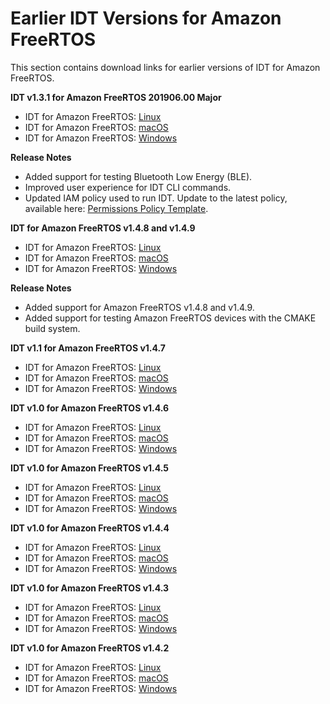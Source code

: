 # Earlier IDT Versions for Amazon FreeRTOS<a name="idt-prev-versions-afr"></a>

This section contains download links for earlier versions of IDT for Amazon FreeRTOS\.

**IDT v1\.3\.1 for Amazon FreeRTOS 201906\.00 Major**
+ IDT for Amazon FreeRTOS: [Linux](https://d232ctwt5kahio.cloudfront.net/afr/devicetester_afreertos_linux_1.3.1.zip)
+ IDT for Amazon FreeRTOS: [macOS](https://d232ctwt5kahio.cloudfront.net/afr/devicetester_afreertos_mac_1.3.1.zip)
+ IDT for Amazon FreeRTOS: [Windows]( https://d232ctwt5kahio.cloudfront.net/afr/devicetester_afreertos_win_1.3.1.zip)

**Release Notes**
+ Added support for testing Bluetooth Low Energy \(BLE\)\.
+ Improved user experience for IDT CLI commands\.
+ Updated IAM policy used to run IDT\. Update to the latest policy, available here: [Permissions Policy Template](dev-tester-prereqs.md#policy-template)\.

**IDT for Amazon FreeRTOS v1\.4\.8 and v1\.4\.9**
+ IDT for Amazon FreeRTOS: [Linux](https://d232ctwt5kahio.cloudfront.net/afr/devicetester_afreertos_linux_1.2.0.zip)
+ IDT for Amazon FreeRTOS: [macOS](https://d232ctwt5kahio.cloudfront.net/afr/devicetester_afreertos_mac_1.2.0.zip)
+ IDT for Amazon FreeRTOS: [Windows]( https://d232ctwt5kahio.cloudfront.net/afr/devicetester_afreertos_win_1.2.0.zip)

**Release Notes**
+ Added support for Amazon FreeRTOS v1\.4\.8 and v1\.4\.9\.
+ Added support for testing Amazon FreeRTOS devices with the CMAKE build system\.

**IDT v1\.1 for Amazon FreeRTOS v1\.4\.7**
+ IDT for Amazon FreeRTOS: [Linux](https://d232ctwt5kahio.cloudfront.net/afr/devicetester_afreertos_linux_1.1.190304225254.zip)
+ IDT for Amazon FreeRTOS: [macOS](https://d232ctwt5kahio.cloudfront.net/afr/devicetester_afreertos_mac_1.1.190304225254.zip)
+ IDT for Amazon FreeRTOS: [Windows]( https://d232ctwt5kahio.cloudfront.net/afr/devicetester_afreertos_win_1.1.190304225254.zip)

**IDT v1\.0 for Amazon FreeRTOS v1\.4\.6**
+ IDT for Amazon FreeRTOS: [ Linux](https://d232ctwt5kahio.cloudfront.net/afr/devicetester_afreertos_linux_1.0.190204214205.zip)
+ IDT for Amazon FreeRTOS: [ macOS](https://d232ctwt5kahio.cloudfront.net/afr/devicetester_afreertos_mac_1.0.190204214205.zip)
+ IDT for Amazon FreeRTOS: [ Windows]( https://d232ctwt5kahio.cloudfront.net/afr/devicetester_afreertos_win_1.0.190204214205.zip)

**IDT v1\.0 for Amazon FreeRTOS v1\.4\.5**
+ IDT for Amazon FreeRTOS: [ Linux](https://d232ctwt5kahio.cloudfront.net/afr/devicetester_afreertos_linux_1.0.190122221640.zip)
+ IDT for Amazon FreeRTOS: [macOS](https://d232ctwt5kahio.cloudfront.net/afr/devicetester_afreertos_mac_1.0.190122221640.zip)
+ IDT for Amazon FreeRTOS: [Windows](https://d232ctwt5kahio.cloudfront.net/afr/devicetester_afreertos_win_1.0.190122221640.zip)

**IDT v1\.0 for Amazon FreeRTOS v1\.4\.4**
+ IDT for Amazon FreeRTOS: [Linux](https://d232ctwt5kahio.cloudfront.net/afr/devicetester_afreertos_linux_1.0.181213003249.zip)
+ IDT for Amazon FreeRTOS: [macOS](https://d232ctwt5kahio.cloudfront.net/afr/devicetester_afreertos_mac_1.0.181213003249.zip)
+ IDT for Amazon FreeRTOS: [Windows](https://d232ctwt5kahio.cloudfront.net/afr/devicetester_afreertos_win_1.0.181213003249.zip)

**IDT v1\.0 for Amazon FreeRTOS v1\.4\.3**
+ IDT for Amazon FreeRTOS: [Linux](https://d232ctwt5kahio.cloudfront.net/afr/devicetester_afreertos_linux_1.0.181211220033.zip)
+ IDT for Amazon FreeRTOS: [macOS](https://d232ctwt5kahio.cloudfront.net/afr/devicetester_afreertos_mac_1.0.181211220033.zip)
+ IDT for Amazon FreeRTOS: [Windows](https://d232ctwt5kahio.cloudfront.net/afr/devicetester_afreertos_win_1.0.181211220033.zip)

**IDT v1\.0 for Amazon FreeRTOS v1\.4\.2**
+ IDT for Amazon FreeRTOS: [Linux](https://d232ctwt5kahio.cloudfront.net/afr/devicetester_afreertos_linux_1.0.181119201633.zip)
+ IDT for Amazon FreeRTOS: [macOS](https://d232ctwt5kahio.cloudfront.net/afr/devicetester_afreertos_mac_1.0.181119201633.zip)
+ IDT for Amazon FreeRTOS: [Windows](https://d232ctwt5kahio.cloudfront.net/afr/devicetester_afreertos_win_1.0.181119201633.zip)